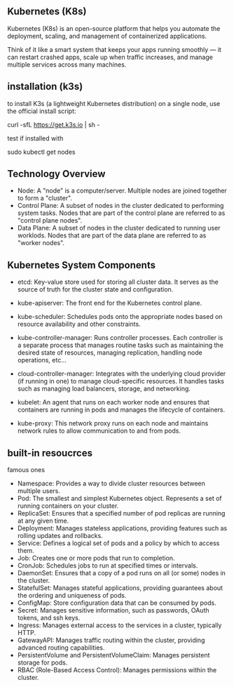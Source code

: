 ## Kubernetes (K8s)

Kubernetes (K8s) is an open-source platform that helps you automate the deployment, scaling, and management of containerized applications.

Think of it like a smart system that keeps your apps running smoothly — it can restart crashed apps, scale up when traffic increases, and manage multiple services across many machines.

## installation (k3s)
to install K3s (a lightweight Kubernetes distribution) on a single node, use the official install script:


curl -sfL https://get.k3s.io | sh -

test if installed with 

sudo kubectl get nodes
 
## Technology Overview


* Node: A "node" is a computer/server. Multiple nodes are joined together to form a "cluster".
* Control Plane: A subset of nodes in the cluster dedicated to performing system tasks. Nodes that are part of the control plane are referred to as "control plane nodes".
* Data Plane: A subset of nodes in the cluster dedicated to running user worklods. Nodes that are part of the data plane are referred to as "worker nodes".


## Kubernetes System Components



* etcd: Key-value store used for storing all cluster data. It serves as the source of truth for the cluster state and configuration.

* kube-apiserver: The front end for the Kubernetes control plane.

* kube-scheduler: Schedules pods onto the appropriate nodes based on resource availability and other constraints.

* kube-controller-manager: Runs controller processes. Each controller is a separate process that manages routine tasks such as maintaining the desired state of resources, managing replication, handling node operations, etc...

* cloud-controller-manager: Integrates with the underlying cloud provider (if running in one) to manage cloud-specific resources. It handles tasks such as managing load balancers, storage, and networking.

* kubelet: An agent that runs on each worker node and ensures that containers are running in pods and manages the lifecycle of containers.

* kube-proxy: This network proxy runs on each node and maintains network rules to allow communication to and from pods.


## built-in resoucrces
famous ones 



* Namespace: Provides a way to divide cluster resources between multiple users.
* Pod: The smallest and simplest Kubernetes object. Represents a set of running containers on your cluster.
* ReplicaSet: Ensures that a specified number of pod replicas are running at any given time.
* Deployment: Manages stateless applications, providing features such as rolling updates and rollbacks.
* Service: Defines a logical set of pods and a policy by which to access them.
* Job: Creates one or more pods that run to completion.
* CronJob: Schedules jobs to run at specified times or intervals.
* DaemonSet: Ensures that a copy of a pod runs on all (or some) nodes in the cluster.
* StatefulSet: Manages stateful applications, providing guarantees about the ordering and uniqueness of pods.
* ConfigMap: Store configuration data that can be consumed by pods.
* Secret: Manages sensitive information, such as passwords, OAuth tokens, and ssh keys.
* Ingress: Manages external access to the services in a cluster, typically HTTP.
* GatewayAPI: Manages traffic routing within the cluster, providing advanced routing capabilities.
* PersistentVolume and PersistentVolumeClaim: Manages persistent storage for pods.
* RBAC (Role-Based Access Control): Manages permissions within the cluster.


 
